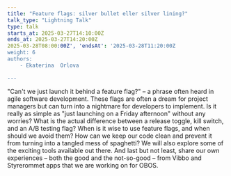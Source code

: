```yaml
---
title: "Feature flags: silver bullet eller silver lining?"
talk_type: "Lightning Talk"
type: talk
starts_at: 2025-03-27T14:10:00Z
ends_at: 2025-03-27T14:20:00Z
2025-03-28T08:00:00Z', 'endsAt': '2025-03-28T11:20:00Z
weight: 6
authors:
    - Ekaterina  Orlova

---
```

"Can't we just launch it behind a feature flag?" – a phrase often heard in agile software development. These flags are often a dream for project managers but can turn into a nightmare for developers to implement. Is it really as simple as "just launching on a Friday afternoon" without any worries? What is the actual difference between a release toggle, kill switch, and an A/B testing flag? When is it wise to use feature flags, and when should we avoid them? How can we keep our code clean and prevent it from turning into a tangled mess of spaghetti? We will also explore some of the exciting tools available out there. And last but not least, share our own experiences – both the good and the not-so-good – from Vibbo and Styrerommet apps that we are working on for OBOS.
